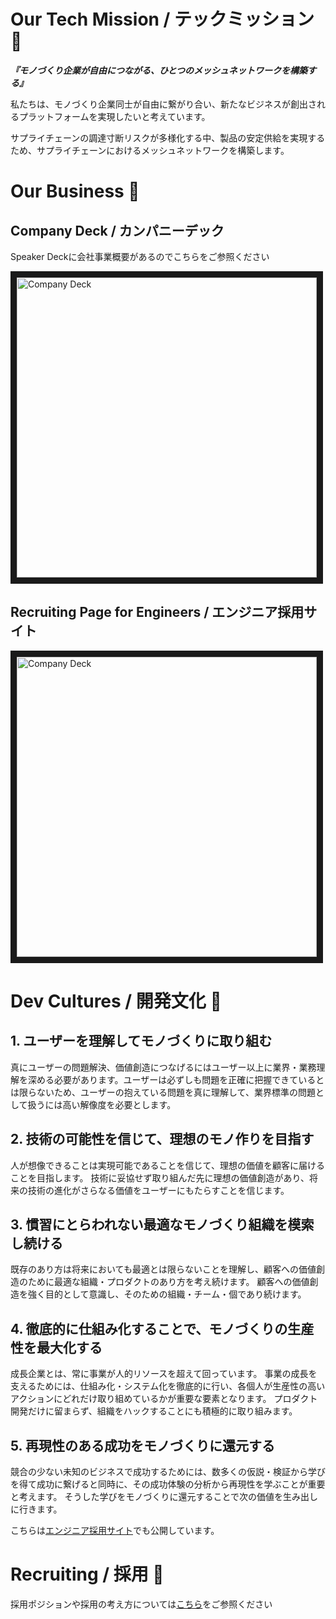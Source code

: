 # Our Tech Mission / テックミッション 🤗

***『モノづくり企業が自由につながる、ひとつのメッシュネットワークを構築する』***

私たちは、モノづくり企業同士が自由に繋がり合い、新たなビジネスが創出されるプラットフォームを実現したいと考えています。

サプライチェーンの調達寸断リスクが多様化する中、製品の安定供給を実現するため、サプライチェーンにおけるメッシュネットワークを構築します。



# Our Business 🧰 

## Company Deck / カンパニーデック

Speaker Deckに会社事業概要があるのでこちらをご参照ください

<a href="https://speakerdeck.com/daigo_isamatsu/resilire-company-deck-a02e737a-393d-4c43-b7f5-9cbf869b3f9c" target="_blank">
 <img src="https://user-images.githubusercontent.com/38177202/210774365-eaa6132e-bc4d-4d28-be31-3b15955aec85.png" alt="Company Deck" width="480" border="10" />
</a>

## Recruiting Page for Engineers / エンジニア採用サイト

<a href="https://recruit.resilire.jp/for-engineers" target="_blank">
 <img src="https://user-images.githubusercontent.com/38177202/210775907-680f4eaa-d838-4e5c-8266-51d44265c660.png" alt="Company Deck" width="480" border="10" />

</a>

# Dev Cultures / 開発文化 🌈

## 1. ユーザーを理解してモノづくりに取り組む
真にユーザーの問題解決、価値創造につなげるにはユーザー以上に業界・業務理解を深める必要があります。ユーザーは必ずしも問題を正確に把握できているとは限らないため、ユーザーの抱えている問題を真に理解して、業界標準の問題として扱うには高い解像度を必要とします。

## 2. 技術の可能性を信じて、理想のモノ作りを目指す
人が想像できることは実現可能であることを信じて、理想の価値を顧客に届けることを目指します。
技術に妥協せず取り組んだ先に理想の価値創造があり、将来の技術の進化がさらなる価値をユーザーにもたらすことを信じます。

## 3. 慣習にとらわれない最適なモノづくり組織を模索し続ける
既存のあり方は将来においても最適とは限らないことを理解し、顧客への価値創造のために最適な組織・プロダクトのあり方を考え続けます。
顧客への価値創造を強く目的として意識し、そのための組織・チーム・個であり続けます。

## 4. 徹底的に仕組み化することで、モノづくりの生産性を最大化する
成長企業とは、常に事業が人的リソースを超えて回っています。
事業の成長を支えるためには、仕組み化・システム化を徹底的に行い、各個人が生産性の高いアクションにどれだけ取り組めているかが重要な要素となります。
プロダクト開発だけに留まらず、組織をハックすることにも積極的に取り組みます。

## 5. 再現性のある成功をモノづくりに還元する
競合の少ない未知のビジネスで成功するためには、数多くの仮説・検証から学びを得て成功に繋げると同時に、その成功体験の分析から再現性を学ぶことが重要と考えます。
そうした学びをモノづくりに還元することで次の価値を生み出しに行きます。

こちらは[エンジニア採用サイト](https://recruit.resilire.jp/for-engineers)でも公開しています。

# Recruiting / 採用 🚀

採用ポジションや採用の考え方については[こちら](/job_postings/)をご参照ください

